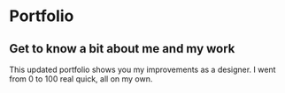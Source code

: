 # Portfolio

## Get to know a bit about me and my work


This updated portfolio shows you my improvements as a designer. I went from 0 to 100 real quick, all on my own.
